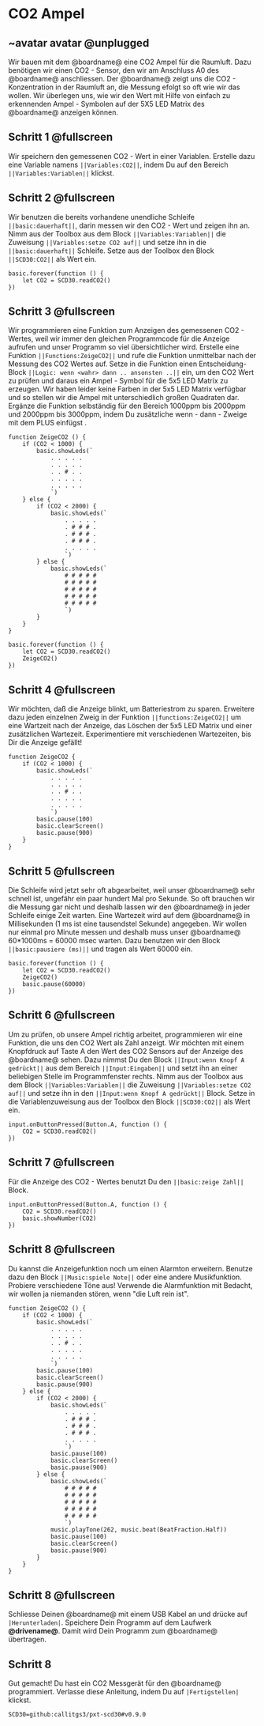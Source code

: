 # CO2 Ampel

## ~avatar avatar @unplugged

Wir bauen mit dem @boardname@ eine CO2 Ampel für die Raumluft. 
Dazu benötigen wir einen CO2 - Sensor, den wir am Anschluss A0 des @boardname@ anschliessen. 
Der @boardname@ zeigt uns die CO2 - Konzentration in der Raumluft an, die Messung efolgt so oft wie wir das wollen. 
Wir überlegen uns, wie wir den Wert mit Hilfe von einfach zu erkennenden Ampel - Symbolen auf der 5X5 LED Matrix des @boardname@ anzeigen können.


## Schritt 1 @fullscreen

Wir speichern den gemessenen CO2 - Wert in einer Variablen. Erstelle dazu eine Variable namens ``||Variables:CO2||``, indem Du auf den Bereich ``||Variables:Variablen||`` klickst.


## Schritt 2 @fullscreen

Wir benutzen die bereits vorhandene unendliche Schleife ``||basic:dauerhaft||``, darin messen wir den CO2 - Wert und zeigen ihn an.
Nimm aus der Toolbox aus dem Block ``||Variables:Variablen||`` die Zuweisung ``||Variables:setze CO2 auf||`` und setze ihn in
die ``||basic:dauerhaft||`` Schleife. Setze aus der Toolbox den Block ``||SCD30:CO2||`` als Wert ein. 

```blocks
basic.forever(function () {
    let CO2 = SCD30.readCO2()
})
```


## Schritt 3 @fullscreen

Wir programmieren eine Funktion zum Anzeigen des gemessenen CO2 - Wertes, weil wir immer den gleichen Programmcode für die Anzeige aufrufen und unser Programm so viel übersichtlicher wird. 
Erstelle eine Funktion ``||Functions:ZeigeCO2||`` und rufe die Funktion unmittelbar nach der Messung des CO2 Wertes auf.
Setze in die Funktion einen Entscheidung-Block ``||Logic: wenn <wahr> dann .. ansonsten ..||`` ein, um den CO2 Wert zu prüfen und daraus ein Ampel - Symbol für die 5x5 LED Matrix zu erzeugen.
Wir haben leider keine Farben in der 5x5 LED Matrix verfügbar und so stellen wir die Ampel mit unterschiedlich großen Quadraten dar.  
Ergänze die Funktion selbständig für den Bereich 1000ppm bis 2000ppm und 2000ppm bis 3000ppm, indem Du zusätzliche wenn - dann - Zweige mit dem PLUS einfügst .

```blocks
function ZeigeCO2 () {
    if (CO2 < 1000) {
        basic.showLeds(`
            . . . . .
            . . . . .
            . . # . .
            . . . . .
            . . . . .
            `)
    } else {
        if (CO2 < 2000) {
            basic.showLeds(`
                . . . . .
                . # # # .
                . # # # .
                . # # # .
                . . . . .
                `)
        } else {
            basic.showLeds(`
                # # # # #
                # # # # #
                # # # # #
                # # # # #
                # # # # #
                `)
        }
    }
}

basic.forever(function () {
    let CO2 = SCD30.readCO2()
    ZeigeCO2()
})
```


## Schritt 4 @fullscreen

Wir möchten, daß die Anzeige blinkt, um Batteriestrom zu sparen. 
Erweitere dazu jeden einzelnen Zweig in der Funktion ``||functions:ZeigeCO2||``
um eine Wartzeit nach der Anzeige, das Löschen der 5x5 LED Matrix und einer zusätzlichen Wartezeit.
Experimentiere mit verschiedenen Wartezeiten, bis Dir die Anzeige gefällt!

```blocks
function ZeigeCO2 {
    if (CO2 < 1000) {
        basic.showLeds(`
            . . . . .
            . . . . .
            . . # . .
            . . . . .
            . . . . .
            `)
        basic.pause(100)    
        basic.clearScreen()
        basic.pause(900)    
    }
}
```


## Schritt 5 @fullscreen

Die Schleife wird jetzt sehr oft abgearbeitet, weil unser @boardname@ sehr schnell ist, ungefähr ein paar hundert Mal pro Sekunde.
So oft brauchen wir die Messung gar nicht und deshalb lassen wir den @boardname@ in jeder Schleife einige Zeit warten.
Eine Wartezeit wird auf dem @boardname@ in Millisekunden (1 ms ist eine tausendstel Sekunde) angegeben.
Wir wollen nur einmal pro Minute messen und deshalb muss unser @boardname@ 60*1000ms = 60000 msec warten.
Dazu benutzen wir den Block ``||basic:pausiere (ms)||`` und tragen als Wert 60000 ein.

```blocks
basic.forever(function () {
    let CO2 = SCD30.readCO2()
    ZeigeCO2()
    basic.pause(60000)
})
```


## Schritt 6 @fullscreen

Um zu prüfen, ob unsere Ampel richtig arbeitet, programmieren wir eine Funktion, die uns den CO2 Wert als Zahl anzeigt.
Wir möchten mit einem Knopfdruck auf Taste A den Wert des CO2 Sensors auf der Anzeige des @boardname@ sehen.
Dazu nimmst Du den Block ``||Input:wenn Knopf A gedrückt||`` aus dem Bereich ``||Input:Eingaben||`` und setzt ihn an einer beliebigen Stelle im Programmfenster rechts.
Nimm aus der Toolbox aus dem Block ``||Variables:Variablen||`` die Zuweisung ``||Variables:setze CO2 auf||`` und setze ihn in
den ``||Input:wenn Knopf A gedrückt||`` Block. Setze in die Variablenzuweisung aus der Toolbox den Block ``||SCD30:CO2||`` als Wert ein. 

```blocks
input.onButtonPressed(Button.A, function () {
    CO2 = SCD30.readCO2()
})
```


## Schritt 7 @fullscreen

Für die Anzeige des CO2 - Wertes benutzt Du den ``||basic:zeige Zahl||`` Block.

```blocks
input.onButtonPressed(Button.A, function () {
    CO2 = SCD30.readCO2()
    basic.showNumber(CO2)
})
```


## Schritt 8 @fullscreen

Du kannst die Anzeigefunktion noch um einen Alarmton erweitern. Benutze dazu den Block ``||Music:spiele Note||`` oder eine andere
Musikfunktion. Probiere verschiedene Töne aus! Verwende die Alarmfunktion mit Bedacht, wir wollen ja niemanden stören, wenn "die Luft rein ist".

```blocks
function ZeigeCO2 () {
    if (CO2 < 1000) {
        basic.showLeds(`
            . . . . .
            . . . . .
            . . # . .
            . . . . .
            . . . . .
            `)
        basic.pause(100)    
        basic.clearScreen()
        basic.pause(900)    
    } else {
        if (CO2 < 2000) {
            basic.showLeds(`
                . . . . .
                . # # # .
                . # # # .
                . # # # .
                . . . . .
                `)
            basic.pause(100)    
            basic.clearScreen()
            basic.pause(900)    
        } else {
            basic.showLeds(`
                # # # # #
                # # # # #
                # # # # #
                # # # # #
                # # # # #
                `)
            music.playTone(262, music.beat(BeatFraction.Half))
            basic.pause(100)    
            basic.clearScreen()
            basic.pause(900)    
        }
    }
}
```


## Schritt 8 @fullscreen

Schliesse Deinen @boardname@ mit einem USB Kabel an und drücke auf ``|Herunterladen|``. Speichere Dein Programm auf dem Laufwerk **@drivename@**. 
Damit wird Dein Programm zum @boardname@ übertragen.


## Schritt 8

Gut gemacht! Du hast ein CO2 Messgerät für den @boardname@ programmiert.
Verlasse diese Anleitung, indem Du auf ``|Fertigstellen|`` klickst. 

```package
SCD30=github:callitgs3/pxt-scd30#v0.9.0
```
